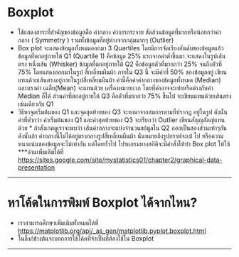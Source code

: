 # Boxplot 
* ใช้แสดงสาระที่สำคัญของข้อมูลคือ ค่ากลาง ค่าการกระจาย สัดส่วนข้อมูลที่มากหรือน้อยกว่าค่ากลาง ( Symmetry ) รวมทั้งข้อมูลที่อยู่ห่างจากกลุ่มมากๆ (Outlier)
* Box plot จะแสดงข้อมูลทั้งหมดออกมา 3 Quartiles โดยมีการจัดเรียงอันดับของข้อมูลแล้ว ข้อมูลที่ตกอยู่ภายใต้ Q1 (Quartile 1) คือข้อมูล 25% แรกจากค่าต่ำขึ้นมา จะแสดงในรูปเส้นตรง หนึ่งเส้น (Whisker)  ข้อมูลที่ตกอยู่ภายใต้ Q2 คือข้อมูลตัวที่มากกว่า 25% จนถึงตัวที่ 75% โดยแสดงออกมาในรูป สี่เหลี่ยมผืนผ้า ภายใน Q3 นี้ จะมีค่าที่ 50% ของข้อมูลอยู่ เขียนแทนด้วยเส้นตรงอยู่ภายในรูปสี่เหลี่ยมผืนผ้า ค่านี้คือค่าค่ากลางของข้อมูลทั้งหมด (Median)  และตรงค่า เฉลี่ย(Mean) จะแทนด้วย เครื่องหมายบวก โดยที่ค่าอาจจะเท่าหรือต่างกับค่า Median ก็ได้  ส่วนค่าที่ตกอยู่ภายใต้ Q3 คือตัวที่มากกว่า 75% ขึ้นไป จะเขียนแทนด้วยเส้นตรง เช่นเดียวกับ Q1
* วิธีหาจุดเริ่มต้นของ Q1  และจุดสุดท้ายของ Q3 จะหามาจากสมการตามที่ปรากฏ อยู่ในรูป ดังนั้น ค่าที่ต่ำกว่า ค่าเริ่มต้นของ Q1 และค่าสุดท้ายของ Q3 จะเรียกว่า Outlier เขียนสัญญลักญ์แทนด้วย * ถ้าสังเกตดูเราจะพบว่า เส้นค่ากลางจะแบ่งจำนวนขอ้มูลใน Q2 ออกเป็นสองส่วนเท่าๆกัน ดังนั้นถ้า ค่ากลางนี้ไม่ได้อยู่ตรงกลางรูปสี่เหลี่ยมผืนผ้า นั่นหมายถึงรูปกราฟจะเบ้ ไป หรือความหนาแน่นของข้อมูลจะไม่เท่ากัน   แต่โดยทั่วไป โปรแกรมทางสถิติจะมีคำสั่งให้ทำ Box plot ให้ใช้
***อ่านเพิ่มเติมได้ที่ https://sites.google.com/site/mystatistics01/chapter2/graphical-data-presentation
- - -
# หาโค้ดในการพิมพ์ Boxplot ได้จากไหน?
* เราสามารถศึกษาเพิ่มเติมทั้งหมดได้ที่ https://matplotlib.org/api/_as_gen/matplotlib.pyplot.boxplot.html
* ในลิ้งก์ข้างต้นจะบอกการใช้โค้ดที่จำเป็นที่ต้องใช้ใน Boxplot
- - -
